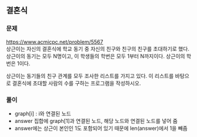 ## 결혼식
### 문제
https://www.acmicpc.net/problem/5567  
상근이는 자신의 결혼식에 학교 동기 중 자신의 친구와 친구의 친구를 초대하기로 했다. 상근이의 동기는 모두 N명이고, 이 학생들의 학번은 모두 1부터 N까지이다. 상근이의 학번은 1이다.

상근이는 동기들의 친구 관계를 모두 조사한 리스트를 가지고 있다. 이 리스트를 바탕으로 결혼식에 초대할 사람의 수를 구하는 프로그램을 작성하시오.

### 풀이
- graph[i] : i와 연결된 노드
- answer 집합에 graph[1]과 연결된 노드, 해당 노드와 연결된 노드를 넣어 줌
- answer에는 상근이 본인인 1도 포함되어 있기 때문에 len(answer)에서 1을 빼줌